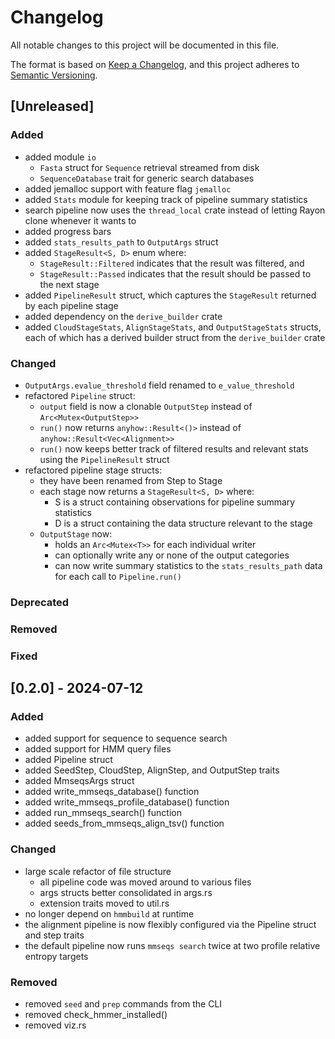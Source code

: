 # Changelog
All notable changes to this project will be documented in this file.

The format is based on [Keep a Changelog](https://keepachangelog.com/en/1.0.0/),
and this project adheres to [Semantic Versioning](https://semver.org/spec/v2.0.0.html).

<!---
### Added
### Changed
### Deprecated
### Removed
### Fixed
### Security
-->


## [Unreleased]

### Added

- added module `io`
    - `Fasta` struct for `Sequence` retrieval streamed from disk
    - `SequenceDatabase` trait for generic search databases
- added jemalloc support with feature flag `jemalloc`
- added `Stats` module for keeping track of pipeline summary statistics
- search pipeline now uses the `thread_local` crate instead of letting Rayon clone whenever it wants to
- added progress bars
- added `stats_results_path` to `OutputArgs` struct
- added `StageResult<S, D>` enum where:
    - `StageResult::Filtered` indicates that the result was filtered, and
    - `StageResult::Passed` indicates that the result should be passed to the next stage
- added `PipelineResult` struct, which captures the `StageResult` returned by each pipeline stage
- added dependency on the `derive_builder` crate
- added `CloudStageStats`, `AlignStageStats`, and `OutputStageStats` structs, each of which has a derived builder struct from the `derive_builder` crate


### Changed

- `OutputArgs.evalue_threshold` field renamed to `e_value_threshold`
- refactored `Pipeline` struct:
    - `output` field is now a clonable `OutputStep` instead of `Arc<Mutex<OutputStep>>`
    - `run()` now returns `anyhow::Result<()>` instead of `anyhow::Result<Vec<Alignment>>`
    - `run()` now keeps better track of filtered results and relevant stats using the `PipelineResult` struct
- refactored pipeline stage structs:
    - they have been renamed from Step to Stage
    - each stage now returns a `StageResult<S, D>` where:
        - S is a struct containing observations for pipeline summary statistics
        - D is a struct containing the data structure relevant to the stage
    - `OutputStage` now:
        - holds an `Arc<Mutex<T>>` for each individual writer
        - can optionally write any or none of the output categories
        - can now write summary statistics to the `stats_results_path` data for each call to `Pipeline.run()`

### Deprecated

### Removed

### Fixed


## [0.2.0] - 2024-07-12

### Added

- added support for sequence to sequence search
- added support for HMM query files
- added Pipeline struct
- added SeedStep, CloudStep, AlignStep, and OutputStep traits
- added MmseqsArgs struct
- added write_mmseqs_database() function
- added write_mmseqs_profile_database() function
- added run_mmseqs_search() function
- added seeds_from_mmseqs_align_tsv() function


### Changed

- large scale refactor of file structure
    - all pipeline code was moved around to various files
    - args structs better consolidated in args.rs
    - extension traits moved to util.rs
- no longer depend on `hmmbuild` at runtime
- the alignment pipeline is now flexibly configured via the Pipeline struct and step traits
- the default pipeline now runs `mmseqs search` twice at two profile relative entropy targets

### Removed

- removed `seed` and `prep` commands from the CLI
- removed check_hmmer_installed()
- removed viz.rs

